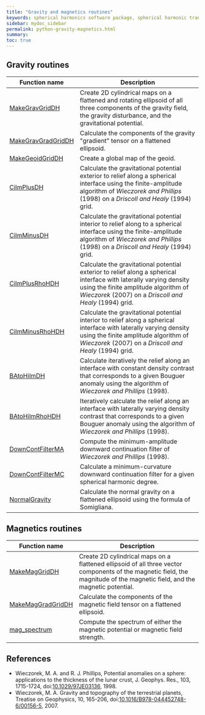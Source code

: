 ```yaml
---
title: "Gravity and magnetics routines"
keywords: spherical harmonics software package, spherical harmonic transform, legendre functions, multitaper spectral analysis, fortran, Python, gravity, magnetic field
sidebar: mydoc_sidebar
permalink: python-gravity-magnetics.html
summary: 
toc: true
---
```


<style>
table:nth-of-type(n) {
    display:table;
    width:100%;
}
table:nth-of-type(n) th:nth-of-type(2) {
    width:75%;
}
</style>

## Gravity routines

| Function name | Description |
| ------------- | ----------- |
| [MakeGravGridDH](pymakegravgriddh.html) | Create 2D cylindrical maps on a flattened and rotating ellipsoid of all three components of the gravity field, the gravity disturbance, and the gravitational potential. |
| [MakeGravGradGridDH](pymakegravgradgriddh.html) | Calculate the components of the gravity "gradient" tensor on a flattened ellipsoid. |
| [MakeGeoidGridDH](pymakegeoidgriddh.html) | Create a global map of the geoid. |
| [CilmPlusDH](pycilmplusdh.html) | Calculate the gravitational potential exterior to relief along a spherical interface using the finite-amplitude algorithm of *Wieczorek and Phillips* (1998) on a *Driscoll and Healy* (1994) grid. |
| [CilmMinusDH](pycilmminusdh.html) | Calculate the gravitational potential interior to relief along to a spherical interface using the finite-amplitude algorithm of *Wieczorek and Phillips* (1998) on a *Driscoll and Healy* (1994) grid. |
| [CilmPlusRhoHDH](pycilmplusrhohdh.html) | Calculate the gravitational potential exterior to relief along a spherical interface with laterally varying density using the finite amplitude algorithm of *Wieczorek* (2007) on a *Driscoll and Healy* (1994) grid. |
| [CilmMinusRhoHDH](pycilmminusrhohdh.html) | Calculate the gravitational potential interior to relief along a spherical interface with laterally varying density using the finite amplitude algorithm of *Wieczorek* (2007) on a *Driscoll and Healy* (1994) grid. |
| [BAtoHilmDH](pybatohilmdh.html) | Calculate iteratively the relief along an interface with constant density contrast that corresponds to a given Bouguer anomaly using the algorithm of *Wieczorek and Phillips* (1998). |
| [BAtoHilmRhoHDH](pybatohilmrhohdh.html) | Iteratively calculate the relief along an interface with laterally varying density contrast that corresponds to a given Bouguer anomaly using the algorithm of *Wieczorek and Phillips* (1998). |
| [DownContFilterMA](pydowncontfilterma.html) | Compute the minimum-amplitude downward continuation filter of *Wieczorek and Phillips* (1998). |
| [DownContFilterMC](pydowncontfiltermc.html) | Calculate a minimum-curvature downward continuation filter for a given spherical harmonic degree. |
| [NormalGravity](pynormalgravity.html) | Calculate the normal gravity on a flattened ellipsoid using the formula of Somigliana. |

## Magnetics routines

| Function name | Description |
| ------------- | ----------- |
| [MakeMagGridDH](pymakemaggriddh.html) | Create 2D cylindrical maps on a flattened ellipsoid of all three vector components of the magnetic field, the magnitude of the magnetic field, and the magnetic potential. |
| [MakeMagGradGridDH](pymakemaggradgriddh.html) | Calculate the components of the magnetic field tensor on a flattened ellipsoid. |
| [mag_spectrum](mag_spectrum.html) | Compute the spectrum of either the magnetic potential or magnetic field strength. |

## References

* Wieczorek, M. A. and R. J. Phillips, Potential anomalies on a sphere: applications to the thickness of the lunar crust, J. Geophys. Res., 103, 1715-1724, doi:[10.1029/97JE03136](https://doi.org/10.1029/97JE03136), 1998.
* Wieczorek, M. A. Gravity and topography of the terrestrial planets, Treatise on Geophysics, 10, 165-206, doi:[10.1016/B978-044452748-6/00156-5](https://doi.org/10.1016/B978-044452748-6/00156-5), 2007.
